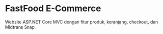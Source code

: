 # FastFood E-Commerce

Website ASP.NET Core MVC dengan fitur produk, keranjang, checkout, dan Midtrans Snap.

